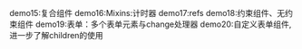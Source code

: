 demo15:复合组件
demo16:Mixins:计时器
demo17:refs
demo18:约束组件、无约束组件
demo19:表单：多个表单元素与change处理器
demo20:自定义表单组件,进一步了解children的使用